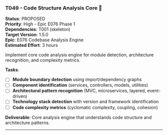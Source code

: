 ### T049 - Code Structure Analysis Core 🚩

**Status**: PROPOSED  
**Priority**: High - Epic E076 Phase 1  
**Dependencies**: T001 (skeleton)  
**Target Version**: 1.5.0  
**Epic**: E076 Codebase Analysis Engine  
**Estimated Effort**: 3 hours

Implement core code analysis engine for module detection, architecture recognition, and complexity metrics.

**Tasks**:

- [ ] **Module boundary detection** using import/dependency graphs
- [ ] **Component identification** (services, controllers, models, utilities)
- [ ] **Architectural pattern recognition** (MVC, microservices, layered, event-driven)
- [ ] **Technology stack detection** with version and framework identification
- [ ] **Code complexity metrics** (cyclomatic complexity, coupling, cohesion)

**Deliverable**: Core analysis engine that understands code structure and architecture patterns.

---
